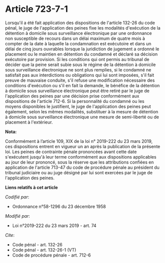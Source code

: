 # Article 723-7-1

Lorsqu'il a été fait application des dispositions de l'article 132-26 du code pénal, le juge de l'application des peines fixe
les modalités d'exécution de la détention à domicile sous surveillance électronique par une ordonnance non susceptible de
recours dans un délai maximum de quatre mois à compter de la date à laquelle la condamnation est exécutoire et dans un délai
de cinq jours ouvrables lorsque la juridiction de jugement a ordonné le placement ou le maintien en détention du condamné et
déclaré sa décision exécutoire par provision. Si les conditions qui ont permis au tribunal de décider que la peine serait
subie sous le régime de la détention à domicile sous surveillance électronique ne sont plus remplies, si le condamné ne
satisfait pas aux interdictions ou obligations qui lui sont imposées, s'il fait preuve de mauvaise conduite, s'il refuse une
modification nécessaire des conditions d'exécution ou s'il en fait la demande, le bénéfice de la détention à domicile sous
surveillance électronique peut être retiré par le juge de l'application des peines par une décision prise conformément aux
dispositions de l'article 712-6. Si la personnalité du condamné ou les moyens disponibles le justifient, le juge de
l'application des peines peut également, selon les mêmes modalités, substituer à la mesure de détention à domicile sous
surveillance électronique une mesure de semi-liberté ou de placement à l'extérieur.

**Nota:**

Conformément à l’article 109, XIX de la loi n° 2019-222 du 23 mars 2019, ces dispositions entrent en vigueur un an après la
publication de la présente loi. Les peines de contrainte pénale prononcées avant cette date s'exécutent jusqu'à leur terme
conformément aux dispositions applicables au jour de leur prononcé, sous la réserve que les attributions confiées en
application de l'article 713-47 du code de procédure pénale au président du tribunal judiciaire ou au juge désigné par lui
sont exercées par le juge de l'application des peines.

**Liens relatifs à cet article**

_Codifié par_:

  - Ordonnance n°58-1296 du 23 décembre 1958

_Modifié par_:

  - Loi n°2019-222 du 23 mars 2019 - art. 74

_Cite_:

  - Code pénal - art. 132-26
  - Code pénal - art. 132-26-1 (VT)
  - Code de procédure pénale - art. 712-6
